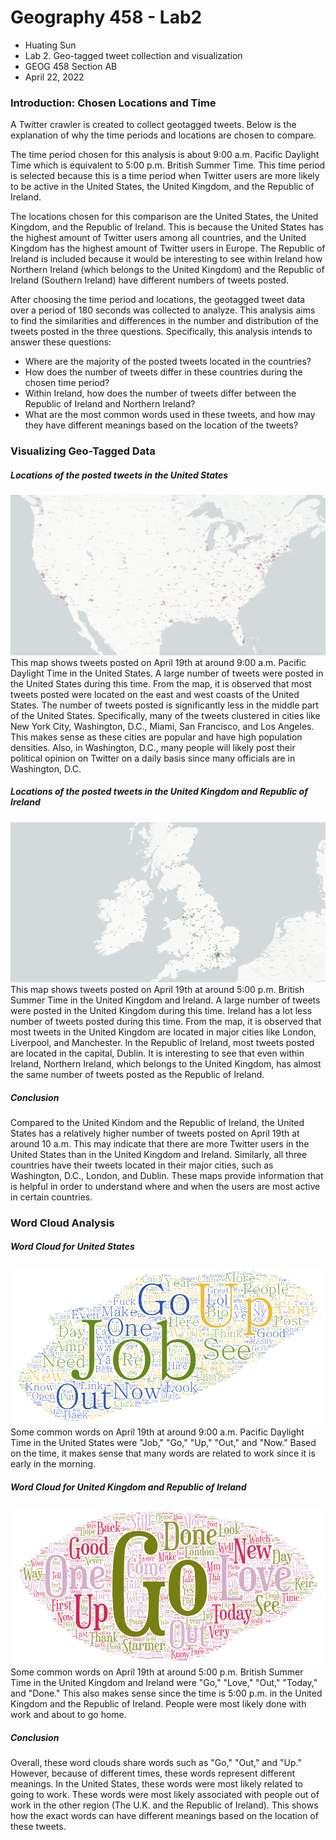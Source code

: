 # Geography 458 - Lab2
* Huating Sun
* Lab 2. Geo-tagged tweet collection and visualization
* GEOG 458 Section AB
* April 22, 2022

### Introduction:  Chosen Locations and Time
A Twitter crawler is created to collect geotagged tweets. Below is the explanation of why the time periods and locations are chosen to compare.

The time period chosen for this analysis is about 9:00 a.m. Pacific Daylight Time which is equivalent to 5:00 p.m. British Summer Time. This time period is selected because this is a time period when Twitter users are more likely to be active in the United States, the United Kingdom, and the Republic of Ireland. 

The locations chosen for this comparison are the United States, the United Kingdom, and the Republic of Ireland. This is because the United States has the highest amount of Twitter users among all countries, and the United Kingdom has the highest amount of Twitter users in Europe. The Republic of Ireland is included because it would be interesting to see within Ireland how Northern Ireland (which belongs to the United Kingdom) and the Republic of Ireland (Southern Ireland) have different numbers of tweets posted. 

After choosing the time period and locations, the geotagged tweet data over a period of 180 seconds was collected to analyze. This analysis aims to find the similarities and differences in the number and distribution of the tweets posted in the three questions. Specifically, this analysis intends to answer these questions:
* Where are the majority of the posted tweets located in the countries?
* How does the number of tweets differ in these countries during the chosen time period?
* Within Ireland, how does the number of tweets differ between the Republic of Ireland and Northern Ireland?
* What are the most common words used in these tweets, and how may they have different meanings based on the location of the tweets?


### Visualizing Geo-Tagged Data
##### Locations of the posted tweets in the United States
![Map 1](/image/U.S._Tweets.png "Map 1") 
This map shows tweets posted on April 19th at around 9:00 a.m. Pacific Daylight Time in the United States. A large number of tweets were posted in the United States during this time. From the map, it is observed that most tweets posted were located on the east and west coasts of the United States. The number of tweets posted is significantly less in the middle part of the United States. Specifically, many of the tweets clustered in cities like New York City, Washington, D.C., Miami, San Francisco, and Los Angeles. This makes sense as these cities are popular and have high population densities. Also, in Washington, D.C., many people will likely post their political opinion on Twitter on a daily basis since many officials are in Washington, D.C.

##### Locations of the posted tweets in the United Kingdom and Republic of Ireland
![Map 2](/image/U.K._Ireland.png "Map 2") 
This map shows tweets posted on April 19th at around 5:00 p.m. British Summer Time in the United Kingdom and Ireland. A large number of tweets were posted in the United Kingdom during this time. Ireland has a lot less number of tweets posted during this time. From the map, it is observed that most tweets in the United Kingdom are located in major cities like London, Liverpool, and Manchester. In the Republic of Ireland, most tweets posted are located in the capital, Dublin. It is interesting to see that even within Ireland, Northern Ireland, which belongs to the United Kingdom, has almost the same number of tweets posted as the Republic of Ireland.
##### Conclusion
Compared to the United Kindom and the Republic of Ireland, the United States has a relatively higher number of tweets posted on April 19th at around 10 a.m. This may indicate that there are more Twitter users in the United States than in the United Kingdom and Ireland. Similarly, all three countries have their tweets located in their major cities, such as Washington, D.C., London, and Dublin. These maps provide information that is helpful in order to understand where and when the users are most active in certain countries.

### Word Cloud Analysis
##### Word Cloud for United States
![Word Art 1](/image/Wordcloud-US.png "Word Art 1") 
Some common words on April 19th at around 9:00 a.m. Pacific Daylight Time in the United States were "Job," "Go," "Up," "Out," and "Now." Based on the time, it makes sense that many words are related to work since it is early in the morning. 
##### Word Cloud for United Kingdom and Republic of Ireland
![Word Art 2](/image/Wordcloud-UK_Ireland.png "Word Art 2") 
Some common words on April 19th at around 5:00 p.m. British Summer Time in the United Kingdom and Ireland were "Go," "Love," "Out," "Today," and "Done." This also makes sense since the time is 5:00 p.m. in the United Kingdom and the Republic of Ireland. People were most likely done with work and about to go home.
##### Conclusion
Overall, these word clouds share words such as "Go," "Out," and "Up." However, because of different times, these words represent different meanings. In the United States, these words were most likely related to going to work. These words were most likely associated with people out of work in the other region (The U.K. and the Republic of Ireland). This shows how the exact words can have different meanings based on the location of these tweets.
